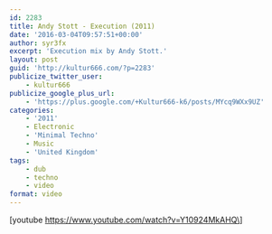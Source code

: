 ```yaml
---
id: 2283
title: Andy Stott - Execution (2011)
date: '2016-03-04T09:57:51+00:00'
author: syr3fx
excerpt: 'Execution mix by Andy Stott.'
layout: post
guid: 'http://kultur666.com/?p=2283'
publicize_twitter_user:
    - kultur666
publicize_google_plus_url:
    - 'https://plus.google.com/+Kultur666-k6/posts/MYcq9WXx9UZ'
categories:
    - '2011'
    - Electronic
    - 'Minimal Techno'
    - Music
    - 'United Kingdom'
tags:
    - dub
    - techno
    - video
format: video
---
```


\[youtube https://www.youtube.com/watch?v=Y10924MkAHQ\]
